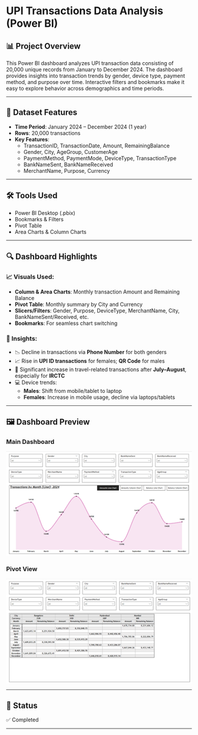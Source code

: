 # UPI Transactions Data Analysis (Power BI)

## 📊 Project Overview
This Power BI dashboard analyzes UPI transaction data consisting of 20,000 unique records from January to December 2024. The dashboard provides insights into transaction trends by gender, device type, payment method, and purpose over time. Interactive filters and bookmarks make it easy to explore behavior across demographics and time periods.

---

## 📁 Dataset Features
- **Time Period**: January 2024 – December 2024 (1 year)
- **Rows**: 20,000 transactions
- **Key Features**:
  - TransactionID, TransactionDate, Amount, RemainingBalance
  - Gender, City, AgeGroup, CustomerAge
  - PaymentMethod, PaymentMode, DeviceType, TransactionType
  - BankNameSent, BankNameReceived
  - MerchantName, Purpose, Currency

---

## 🛠 Tools Used
- Power BI Desktop (.pbix)
- Bookmarks & Filters
- Pivot Table
- Area Charts & Column Charts

---

## 🔍 Dashboard Highlights

### 📈 Visuals Used:
- **Column & Area Charts**: Monthly transaction Amount and Remaining Balance
- **Pivot Table**: Monthly summary by City and Currency
- **Slicers/Filters**: Gender, Purpose, DeviceType, MerchantName, City, BankNameSent/Received, etc.
- **Bookmarks**: For seamless chart switching

### 📌 Insights:
- 📉 Decline in transactions via **Phone Number** for both genders  
- 📈 Rise in **UPI ID transactions** for females; **QR Code** for males  
- 🧳 Significant increase in travel-related transactions after **July–August**, especially for **IRCTC**
- 💻 Device trends:
  - **Males**: Shift from mobile/tablet to laptop
  - **Females**: Increase in mobile usage, decline via laptops/tablets

---

## 🖼️ Dashboard Preview

### Main Dashboard
![Dashboard Overview](Screenshots/Amount_Balance_Overview.png)

### Pivot View
![Pivot Table](Screenshots/Pivot.png)

---

## 📌 Status
✅ Completed

---
